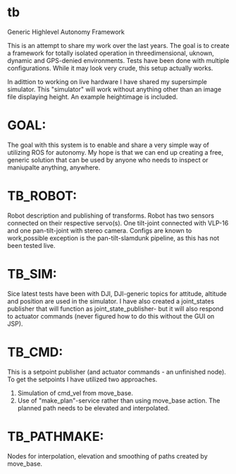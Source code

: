 # tb
Generic Highlevel Autonomy Framework 

This is an attempt to share my work over the last years. The goal is to create a framework for totally isolated operation in threedimensional, uknown, dynamic and 
GPS-denied environments. Tests have been done with multiple configurations. While it may look very crude, this setup actually works. 

In adittion to working on live hardware I have shared my supersimple simulator. This "simulator" will work without anything other than an image file displaying height. 
An  example heightimage is included. 

# GOAL: 
The goal with this system is to enable and share a very simple way of utilizing ROS for autonomy. My hope is that we can end up creating a free, generic solution that can be used by anyone who needs to inspect or maniupalte anything, anywhere. 

# TB_ROBOT: 
Robot description and publishing of transforms. 
Robot has two sensors connected on their respective servo(s). One tilt-joint connected with VLP-16 and one pan-tilt-joint with stereo camera. Configs are known to work,possible exception is the pan-tilt-slamdunk pipeline, as this has not been tested live. 

# TB_SIM: 
Sice latest tests have been with DJI, DJI-generic topics for attitude, altitude and position are used in the simulator. I have also created a joint_states publisher 
that will function as joint_state_publisher- but it will also respond to actuator commands (never figured how to do this without the GUI on JSP). 

# TB_CMD: 
This is a setpoint publisher (and actuator commands - an unfinished node). To get the setpoints I have utilized two approaches. 
1) Simulation of cmd_vel from move_base. 
2) Use of "make_plan"-service rather than using move_base action. The planned path needs to be elevated and interpolated. 

# TB_PATHMAKE: 
Nodes for interpolation, elevation and smoothing of paths created by move_base. 


